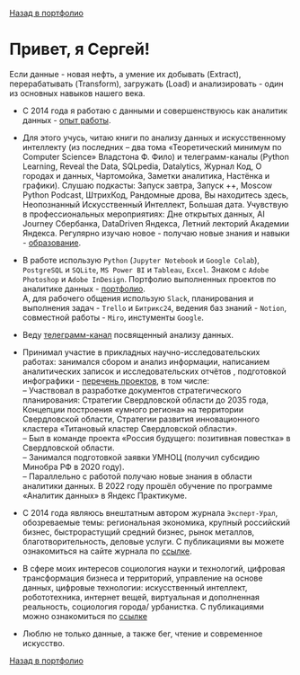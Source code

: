 [Назад в портфолио](https://github.com/SergeyZayakin/portfolio/blob/main/README.md#portfolio)    

# Привет, я Сергей!   

Если данные - новая нефть, а умение их добывать (Extract), перерабатывать (Transform), загружать (Load) и анализировать - один из основных навыков нашего века.    

- С 2014 года я работаю с данными и совершенствуюсь как аналитик данных - [опыт работы](https://github.com/SergeyZayakin/about-me/blob/main/career.md).     

- Для этого учусь, читаю книги по анализу данных и искусственному интеллекту (из последних – два тома  «Теоретический минимум по Computer Science» Владстона Ф. Фило) и телеграмм-каналы (Python  Learning, Reveal the Data, SQLpedia, Datalytics, Журнал Код, О городах и данных, Чартомойка, Заметки аналитика, Настёнка и графики). 
Слушаю подкасты: Запуск завтра, Запуск ++, Moscow Python Podcast, ШтрихКод, Рандомные дрова, Вы находитесь здесь, Неопознанный Искусственный Интеллект, Большая дата.
Учувствую в профессиональных мероприятиях: Дне открытых данных, AI Journey Сбербанка, DataDriven Яндекса, Летний лекторий Академии Яндекса. Регулярно изучаю новое - получаю новые знания и навыки - [образование](https://github.com/SergeyZayakin/about-me/blob/main/education.md).  

- В работе использую `Python` (`Jupyter Notebook` и  `Google Colab`), `PostgreSQL` и `SQLite`, `MS Power BI` и `Tableau`, `Excel`. Знаком с `Adobe Photoshop` и `Adobe InDesign`. Портфолио выполненных проектов по аналитике данных - [портфолио](https://github.com/SergeyZayakin/portfolio/blob/main/README.md).  
А, для рабочего общения использую `Slack`, планирования и выполнения задач - `Trello` и `Битрикс24`, ведения баз знаний - `Notion`, совместной работы - `Miro`, инстументы `Google`.     

- Веду [телеграмм-канал](https://t.me/momsanalytics) посвященный анализу данных. 

 
- Принимал участие в прикладных научно-исследовательских работах: занимался сбором и анализ информации, написанием аналитических записок и исследовательских отчётов , подготовкой инфографики - [перечень проектов](https://github.com/SergeyZayakin/about-me/blob/main/projects.md), в том числе:   
–   Участвовал в разработке документов стратегического планирования: Стратегии Свердловской области до 2035 года,  Концепции построения «умного региона» на территории Свердловской области, Стратегии развития инновационного кластера «Титановый кластер Свердловской области».    
–   Был в команде проекта «Россия будущего: позитивная повестка» в Свердловской области.   
–   Занимался подготовкой заявки УМНОЦ (получил субсидию Минобра РФ в 2020 году).    
–   Параллельно с работой получаю новые знания в области аналитики данных. В 2022 году прошёл обучение по программе «Аналитик данных» в Яндекс Практикуме.    
    
- С 2014 года являюсь внештатным автором журнала `Эксперт-Урал`, обозреваемые темы: региональная экономика, крупный российский бизнес, быстрорастущий средний бизнес, рынок металлов, благотворительность, деловые услуги. С публикациями вы можете ознакомиться на сайте журнала по [ссылке](https://expert-ural.com/authors/zayakin-sergey.html).

- В сфере моих интересов социология науки и технологий, цифровая трансформация бизнеса и территорий, управление на основе данных, цифровые технологии: искусственный интеллект, робототехника, интернет вещей, виртуальная и дополненная реальность, социология города/ урбанистка. С публикациями можно ознакомиться по [ссылке](http://elibrary.ru/author_items.asp?authorid=837665)

- Люблю не только данные, а также бег, чтение и современное искусство.   

[Назад в портфолио](https://github.com/SergeyZayakin/portfolio/blob/main/README.md#portfolio)
